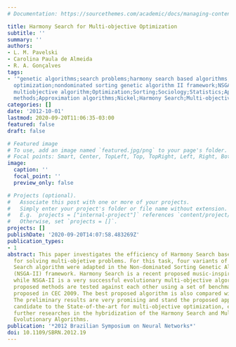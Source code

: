 ```yaml
---
# Documentation: https://sourcethemes.com/academic/docs/managing-content/

title: Harmony Search for Multi-objective Optimization
subtitle: ''
summary: ''
authors:
- L. M. Pavelski
- Carolina Paula de Almeida
- R. A. Gonçalves
tags:
- '"genetic algorithms;search problems;harmony search based algorithms;multiobjective
  optimization;nondominated sorting genetic algorithm II framework;NSGA-II;evolutionary
  multiobjective algorithm;Optimization;Sorting;Sociology;Statistics;Approximation
  methods;Approximation algorithms;Nickel;Harmony Search;Multi-objective Optimization;NSGA-II"'
categories: []
date: '2012-10-01'
lastmod: 2020-09-20T11:06:35-03:00
featured: false
draft: false

# Featured image
# To use, add an image named `featured.jpg/png` to your page's folder.
# Focal points: Smart, Center, TopLeft, Top, TopRight, Left, Right, BottomLeft, Bottom, BottomRight.
image:
  caption: ''
  focal_point: ''
  preview_only: false

# Projects (optional).
#   Associate this post with one or more of your projects.
#   Simply enter your project's folder or file name without extension.
#   E.g. `projects = ["internal-project"]` references `content/project/deep-learning/index.md`.
#   Otherwise, set `projects = []`.
projects: []
publishDate: '2020-09-20T14:07:58.483269Z'
publication_types:
- 1
abstract: This paper investigates the efficiency of Harmony Search based algorithms
  for solving multi-objetive problems. For this task, four variants of the Harmony
  Search algorithm were adapted in the Non-dominated Sorting Genetic Algorithm II
  (NSGA-II) framework. Harmony Search is a recent proposed music-inspired metaheuristic
  while NSGA-II is a very successful evolutionary multi-objective algorithm. The four
  proposed methods are tested against each other using a set of benchmark instances
  proposed in CEC 2009. The best proposed algorithm is also compared with NSGA-II.
  The preliminary results are very promising and stand the proposed approach as a
  candidate to the State-of-the-art for multi-objective optimization, encouraging
  further researches in the hybridization of the Harmony Search and Multi-objective
  Evolutionary Algorithms.
publication: '*2012 Brazilian Symposium on Neural Networks*'
doi: 10.1109/SBRN.2012.19
---
```


